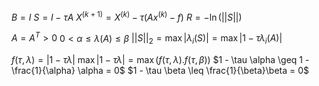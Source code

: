$B = I$
$S = I - \tau A$
$X^{\left( k + 1 \right)} = X^{(k)} - \tau \left( Ax^{(k)} - f \right)$
$R = -\ln \left( ||S|| \right)$

$A = A^{T} > 0$
$0 < \alpha \leq \lambda(A) \leq \beta$
$||S||_{2} = \max\left| \lambda_{i}(S) \right| = \max \left| 1 - \tau \lambda_{i}(A) \right|$


$f(\tau, \lambda) = \left| 1 - \tau \lambda \right|$
$\max \left| 1 - \tau \lambda \right| = \max \left( f(\tau, \lambda). f(\tau, \beta) \right)$
$1 - \tau \alpha \geq 1 - \frac{1}{\alpha} \alpha = 0$
$1 - \tau \beta \leq \frac{1}{\beta}\beta = 0$
